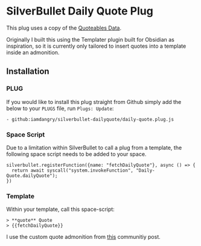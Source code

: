 
# SilverBullet Daily Quote Plug

This plug uses a copy of the [Quoteables Data](https://github.com/quotable-io/data).

Originally I built this using the Templater plugin built for Obsidian as inspiration, so it is currently only tailored to insert quotes into a template inside an admonition.

## Installation

### PLUG

If you would like to install this plug straight from Github simply add the below to your `PLUGS` file, run `Plugs: Update`:

```
- github:iamdangry/silverbullet-dailyquote/daily-quote.plug.js
```

### Space Script

Due to a limitation within SilverBullet to call a plug from a template, the following space script needs to be added to your space.

```space-script
silverbullet.registerFunction({name: "fetchDailyQuote"}, async () => {
  return await syscall("system.invokeFunction", "Daily-Quote.dailyQuote");
})
```

### Template

Within your template, call this space-script:

```
> **quote** Quote
> {{fetchDailyQuote}}
```

I use the custom quote admonition from [this](https://community.silverbullet.md/t/additional-admonition-types/281/3) communitiy post.
